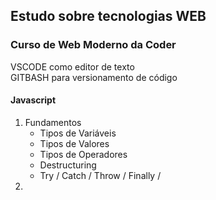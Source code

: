 ## Estudo sobre tecnologias WEB 
### Curso de Web Moderno da Coder

VSCODE como editor de texto  
GITBASH para versionamento de código


#### Javascript

01. Fundamentos
    * Tipos de Variáveis
    * Tipos de Valores
    * Tipos de Operadores
    * Destructuring
    * Try / Catch / Throw / Finally / 
02. 


